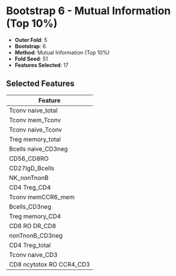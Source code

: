 # Bootstrap 6 - Mutual Information (Top 10%)

- **Outer Fold**: 5
- **Bootstrap**: 6
- **Method**: Mutual Information (Top 10%)
- **Fold Seed**: 51
- **Features Selected**: 17

## Selected Features

| Feature |
|---------|
| Tconv naive_total |
| Tconv mem_Tconv |
| Tconv naive_Tconv |
| Treg memory_total |
| Bcells naive_CD3neg |
| CD56_CD8RO |
| CD27IgD_Bcells |
| NK_nonTnonB |
| CD4 Treg_CD4 |
| Tconv memCCR6_mem |
| Bcells_CD3neg |
| Treg memory_CD4 |
| CD8 RO DR_CD8 |
| nonTnonB_CD3neg |
| CD4 Treg_total |
| Tconv naive_CD3 |
| CD8 ncytotox RO CCR4_CD3 |
